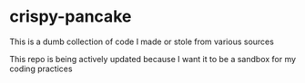# crispy-pancake
This is a dumb collection of code I made or stole from various sources

This repo is being actively updated because I want it to be a sandbox for my coding practices
